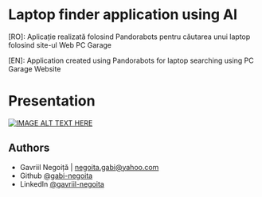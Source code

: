 
# Laptop finder application using AI

[RO]: Aplicație realizată folosind Pandorabots pentru căutarea unui laptop folosind site-ul Web PC Garage

[EN]: Application created using Pandorabots for laptop searching using PC Garage Website


# Presentation

[![IMAGE ALT TEXT HERE](https://i.ytimg.com/vi/Mf1nA5tv6Mk/hqdefault.jpg?sqp=-oaymwEcCPYBEIoBSFXyq4qpAw4IARUAAIhCGAFwAcABBg==&rs=AOn4CLDECcOBWtz_DmoxYG-vqRmYJ8Uc6A)](https://www.youtube.com/watch?v=Mf1nA5tv6Mk)


## Authors

- Gavriil Negoiță | negoita.gabi@yahoo.com
- Github [@gabi-negoita](https://github.com/gabi-negoita)
- LinkedIn [@gavriil-negoita](https://www.linkedin.com/in/gavriil-negoita)